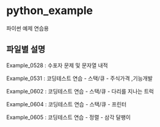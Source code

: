 # python_example
파이썬 예제 연습용
## 파일별 설명

Example_0528 : 수포자 문제 및 문자열 내적

Example_0531 :  코딩테스트 연습 - 스택/큐 -  주식가격 ,기능개발

Example_0602 : 코딩테스트 연습 - 스택/큐 - 다리를 지나는 트럭

Example_0604 : 코딩테스트 연습 - 스택/큐 - 프린터

Example_0605 : 코딩테스트 연습 - 정렬 - 삼각 달팽이

